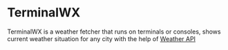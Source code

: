 # TerminalWX
TerminalWX is a weather fetcher that runs on terminals or consoles, shows current weather situation for any city with the help of <a href="https://weatherapi.com">Weather API</a>
